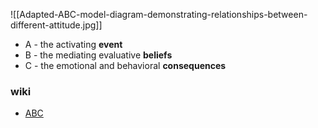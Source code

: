 ![[Adapted-ABC-model-diagram-demonstrating-relationships-between-different-attitude.jpg]]

- A - the activating **event**
- B - the mediating evaluative **beliefs**
- C - the emotional and behavioral **consequences**

### wiki
* [ABC](https://psychology.fandom.com/wiki/ABC)